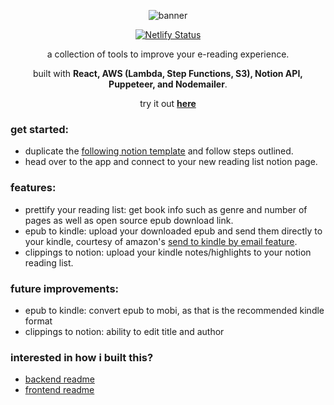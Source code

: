 <div align="center">

![banner](https://kindle-to-notion.s3.us-east-2.amazonaws.com/banner.png)

[![Netlify Status](https://api.netlify.com/api/v1/badges/889ed712-591c-42c2-814e-3f6470b0908c/deploy-status)](https://app.netlify.com/sites/notion-kindle/deploys)

a collection of tools to improve your e-reading experience.

built with **React, AWS (Lambda, Step Functions, S3), Notion API, Puppeteer, and Nodemailer**.

try it out **[here](https://notion-kindle.netlify.app/)**

</div>

### get started:

- duplicate the [following notion template](https://cindyhalim.notion.site/reading-list-template-602f353294734d8488e862621df209f0) and follow steps outlined.
- head over to the app and connect to your new reading list notion page.

### features:

- prettify your reading list: get book info such as genre and number of pages as well as open source epub download link.
- epub to kindle: upload your downloaded epub and send them directly to your kindle, courtesy of amazon's [send to kindle by email feature](https://www.amazon.com/sendtokindle/email).
- clippings to notion: upload your kindle notes/highlights to your notion reading list.

### future improvements:

- epub to kindle: convert epub to mobi, as that is the recommended kindle format
- clippings to notion: ability to edit title and author

### interested in how i built this?

- [backend readme](https://github.com/cindyhalim/notion-kindle/backend/README.md)
- [frontend readme](https://github.com/cindyhalim/notion-kindle/frontend/README.md)
